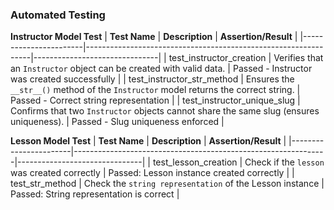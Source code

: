 ### Automated Testing
 **Instructor Model Test** 
| **Test Name**         | **Description**                                                | **Assertion/Result**          |
|-----------------------|----------------------------------------------------------------|-------------------------------|
| test_instructor_creation | Verifies that an `Instructor` object can be created with valid data. | Passed - Instructor was created successfully |
| test_instructor_str_method | Ensures the `__str__()` method of the `Instructor` model returns the correct string. | Passed - Correct string representation |
| test_instructor_unique_slug | Confirms that two `Instructor` objects cannot share the same slug (ensures uniqueness). | Passed - Slug uniqueness enforced |

 **Lesson Model Test**
| **Test Name**         | **Description**                                               | **Assertion/Result**          |
|-----------------------|---------------------------------------------------------------|-------------------------------|
| test_lesson_creation | Check if the `lesson` was created correctly                    | Passed: Lesson instance created correctly |
| test_str_method      | Check the `string representation` of the Lesson instance       | Passed: String representation is correct |